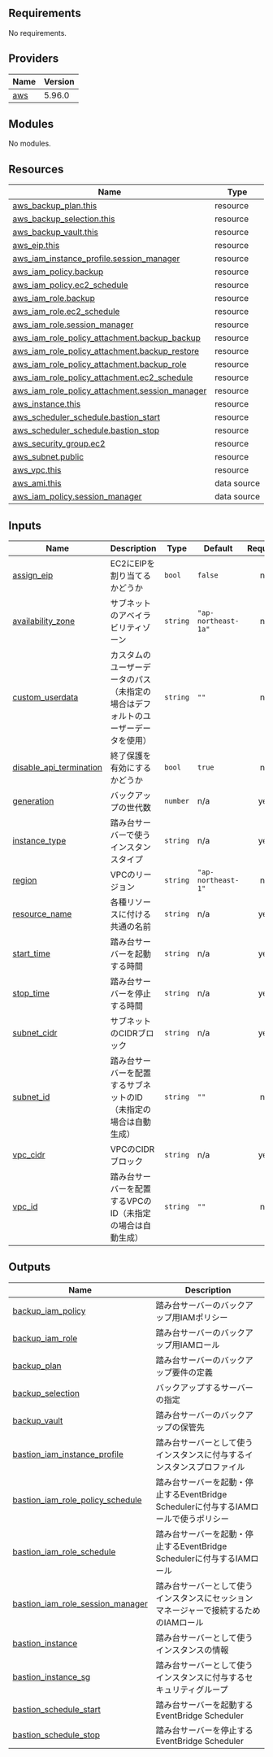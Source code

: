 ## Requirements

No requirements.

## Providers

| Name | Version |
|------|---------|
| <a name="provider_aws"></a> [aws](#provider\_aws) | 5.96.0 |

## Modules

No modules.

## Resources

| Name | Type |
|------|------|
| [aws_backup_plan.this](https://registry.terraform.io/providers/hashicorp/aws/latest/docs/resources/backup_plan) | resource |
| [aws_backup_selection.this](https://registry.terraform.io/providers/hashicorp/aws/latest/docs/resources/backup_selection) | resource |
| [aws_backup_vault.this](https://registry.terraform.io/providers/hashicorp/aws/latest/docs/resources/backup_vault) | resource |
| [aws_eip.this](https://registry.terraform.io/providers/hashicorp/aws/latest/docs/resources/eip) | resource |
| [aws_iam_instance_profile.session_manager](https://registry.terraform.io/providers/hashicorp/aws/latest/docs/resources/iam_instance_profile) | resource |
| [aws_iam_policy.backup](https://registry.terraform.io/providers/hashicorp/aws/latest/docs/resources/iam_policy) | resource |
| [aws_iam_policy.ec2_schedule](https://registry.terraform.io/providers/hashicorp/aws/latest/docs/resources/iam_policy) | resource |
| [aws_iam_role.backup](https://registry.terraform.io/providers/hashicorp/aws/latest/docs/resources/iam_role) | resource |
| [aws_iam_role.ec2_schedule](https://registry.terraform.io/providers/hashicorp/aws/latest/docs/resources/iam_role) | resource |
| [aws_iam_role.session_manager](https://registry.terraform.io/providers/hashicorp/aws/latest/docs/resources/iam_role) | resource |
| [aws_iam_role_policy_attachment.backup_backup](https://registry.terraform.io/providers/hashicorp/aws/latest/docs/resources/iam_role_policy_attachment) | resource |
| [aws_iam_role_policy_attachment.backup_restore](https://registry.terraform.io/providers/hashicorp/aws/latest/docs/resources/iam_role_policy_attachment) | resource |
| [aws_iam_role_policy_attachment.backup_role](https://registry.terraform.io/providers/hashicorp/aws/latest/docs/resources/iam_role_policy_attachment) | resource |
| [aws_iam_role_policy_attachment.ec2_schedule](https://registry.terraform.io/providers/hashicorp/aws/latest/docs/resources/iam_role_policy_attachment) | resource |
| [aws_iam_role_policy_attachment.session_manager](https://registry.terraform.io/providers/hashicorp/aws/latest/docs/resources/iam_role_policy_attachment) | resource |
| [aws_instance.this](https://registry.terraform.io/providers/hashicorp/aws/latest/docs/resources/instance) | resource |
| [aws_scheduler_schedule.bastion_start](https://registry.terraform.io/providers/hashicorp/aws/latest/docs/resources/scheduler_schedule) | resource |
| [aws_scheduler_schedule.bastion_stop](https://registry.terraform.io/providers/hashicorp/aws/latest/docs/resources/scheduler_schedule) | resource |
| [aws_security_group.ec2](https://registry.terraform.io/providers/hashicorp/aws/latest/docs/resources/security_group) | resource |
| [aws_subnet.public](https://registry.terraform.io/providers/hashicorp/aws/latest/docs/resources/subnet) | resource |
| [aws_vpc.this](https://registry.terraform.io/providers/hashicorp/aws/latest/docs/resources/vpc) | resource |
| [aws_ami.this](https://registry.terraform.io/providers/hashicorp/aws/latest/docs/data-sources/ami) | data source |
| [aws_iam_policy.session_manager](https://registry.terraform.io/providers/hashicorp/aws/latest/docs/data-sources/iam_policy) | data source |

## Inputs

| Name | Description | Type | Default | Required |
|------|-------------|------|---------|:--------:|
| <a name="input_assign_eip"></a> [assign\_eip](#input\_assign\_eip) | EC2にEIPを割り当てるかどうか | `bool` | `false` | no |
| <a name="input_availability_zone"></a> [availability\_zone](#input\_availability\_zone) | サブネットのアベイラビリティゾーン | `string` | `"ap-northeast-1a"` | no |
| <a name="input_custom_userdata"></a> [custom\_userdata](#input\_custom\_userdata) | カスタムのユーザーデータのパス（未指定の場合はデフォルトのユーザーデータを使用） | `string` | `""` | no |
| <a name="input_disable_api_termination"></a> [disable\_api\_termination](#input\_disable\_api\_termination) | 終了保護を有効にするかどうか | `bool` | `true` | no |
| <a name="input_generation"></a> [generation](#input\_generation) | バックアップの世代数 | `number` | n/a | yes |
| <a name="input_instance_type"></a> [instance\_type](#input\_instance\_type) | 踏み台サーバーで使うインスタンスタイプ | `string` | n/a | yes |
| <a name="input_region"></a> [region](#input\_region) | VPCのリージョン | `string` | `"ap-northeast-1"` | no |
| <a name="input_resource_name"></a> [resource\_name](#input\_resource\_name) | 各種リソースに付ける共通の名前 | `string` | n/a | yes |
| <a name="input_start_time"></a> [start\_time](#input\_start\_time) | 踏み台サーバーを起動する時間 | `string` | n/a | yes |
| <a name="input_stop_time"></a> [stop\_time](#input\_stop\_time) | 踏み台サーバーを停止する時間 | `string` | n/a | yes |
| <a name="input_subnet_cidr"></a> [subnet\_cidr](#input\_subnet\_cidr) | サブネットのCIDRブロック | `string` | n/a | yes |
| <a name="input_subnet_id"></a> [subnet\_id](#input\_subnet\_id) | 踏み台サーバーを配置するサブネットのID（未指定の場合は自動生成） | `string` | `""` | no |
| <a name="input_vpc_cidr"></a> [vpc\_cidr](#input\_vpc\_cidr) | VPCのCIDRブロック | `string` | n/a | yes |
| <a name="input_vpc_id"></a> [vpc\_id](#input\_vpc\_id) | 踏み台サーバーを配置するVPCのID（未指定の場合は自動生成） | `string` | `""` | no |

## Outputs

| Name | Description |
|------|-------------|
| <a name="output_backup_iam_policy"></a> [backup\_iam\_policy](#output\_backup\_iam\_policy) | 踏み台サーバーのバックアップ用IAMポリシー |
| <a name="output_backup_iam_role"></a> [backup\_iam\_role](#output\_backup\_iam\_role) | 踏み台サーバーのバックアップ用IAMロール |
| <a name="output_backup_plan"></a> [backup\_plan](#output\_backup\_plan) | 踏み台サーバーのバックアップ要件の定義 |
| <a name="output_backup_selection"></a> [backup\_selection](#output\_backup\_selection) | バックアップするサーバーの指定 |
| <a name="output_backup_vault"></a> [backup\_vault](#output\_backup\_vault) | 踏み台サーバーのバックアップの保管先 |
| <a name="output_bastion_iam_instance_profile"></a> [bastion\_iam\_instance\_profile](#output\_bastion\_iam\_instance\_profile) | 踏み台サーバーとして使うインスタンスに付与するインスタンスプロファイル |
| <a name="output_bastion_iam_role_policy_schedule"></a> [bastion\_iam\_role\_policy\_schedule](#output\_bastion\_iam\_role\_policy\_schedule) | 踏み台サーバーを起動・停止するEventBridge Schedulerに付与するIAMロールで使うポリシー |
| <a name="output_bastion_iam_role_schedule"></a> [bastion\_iam\_role\_schedule](#output\_bastion\_iam\_role\_schedule) | 踏み台サーバーを起動・停止するEventBridge Schedulerに付与するIAMロール |
| <a name="output_bastion_iam_role_session_manager"></a> [bastion\_iam\_role\_session\_manager](#output\_bastion\_iam\_role\_session\_manager) | 踏み台サーバーとして使うインスタンスにセッションマネージャーで接続するためのIAMロール |
| <a name="output_bastion_instance"></a> [bastion\_instance](#output\_bastion\_instance) | 踏み台サーバーとして使うインスタンスの情報 |
| <a name="output_bastion_instance_sg"></a> [bastion\_instance\_sg](#output\_bastion\_instance\_sg) | 踏み台サーバーとして使うインスタンスに付与するセキュリティグループ |
| <a name="output_bastion_schedule_start"></a> [bastion\_schedule\_start](#output\_bastion\_schedule\_start) | 踏み台サーバーを起動するEventBridge Scheduler |
| <a name="output_bastion_schedule_stop"></a> [bastion\_schedule\_stop](#output\_bastion\_schedule\_stop) | 踏み台サーバーを停止するEventBridge Scheduler |